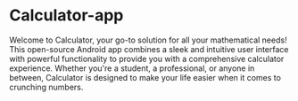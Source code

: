# Calculator-app
Welcome to Calculator, your go-to solution for all your mathematical needs! This open-source Android app combines a sleek and intuitive user interface with powerful functionality to provide you with a comprehensive calculator experience. Whether you're a student, a professional, or anyone in between, Calculator is designed to make your life easier when it comes to crunching numbers.
